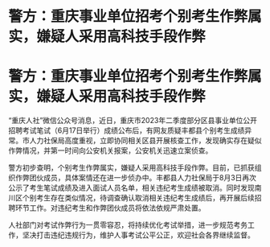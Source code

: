# 警方：重庆事业单位招考个别考生作弊属实，嫌疑人采用高科技手段作弊

# 警方：重庆事业单位招考个别考生作弊属实，嫌疑人采用高科技手段作弊

“重庆人社”微信公众号消息，近日，重庆市2023年二季度部分区县事业单位公开招聘考试笔试（6月17日举行）成绩公布后，有网友质疑丰都县个别考生成绩异常。市人力社保局高度重视，立即协同相关区县开展核查工作，发现确实存在疑似作弊情况，并第一时间向公安机关报案，公安机关迅速立案侦查。

警方初步查明，个别考生作弊属实，嫌疑人采用高科技手段作弊。目前，已抓获组织作弊团伙成员，具体案情还在进一步侦办中。丰都县人力社保局于8月3日再次公示了考生笔试成绩及进入面试人员名单，相关违纪考生成绩被取消。同时发现南川区个别考生存在类似情况，待调查确认取消相关违纪考生成绩后，再开展后续招聘环节工作。对违纪考生和作弊团伙成员将依法依规严肃处置。

人社部门对考试作弊行为一贯零容忍，将持续优化考试举措，进一步规范考务工作，坚决打击违纪违规行为，维护人事考试公平公正，欢迎社会各界继续监督。

